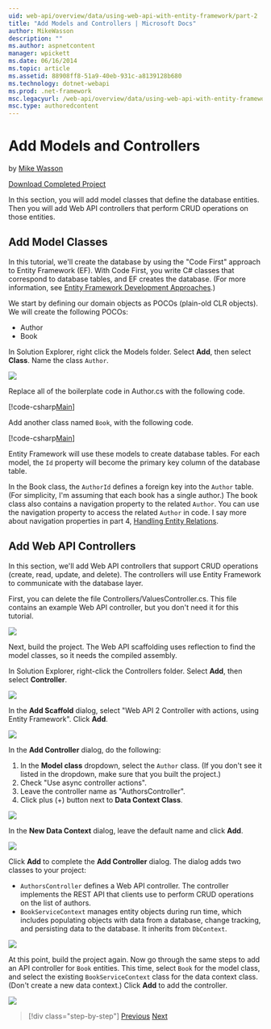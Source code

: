 ```yaml
---
uid: web-api/overview/data/using-web-api-with-entity-framework/part-2
title: "Add Models and Controllers | Microsoft Docs"
author: MikeWasson
description: ""
ms.author: aspnetcontent
manager: wpickett
ms.date: 06/16/2014
ms.topic: article
ms.assetid: 88908ff8-51a9-40eb-931c-a8139128b680
ms.technology: dotnet-webapi
ms.prod: .net-framework
msc.legacyurl: /web-api/overview/data/using-web-api-with-entity-framework/part-2
msc.type: authoredcontent
---
```

Add Models and Controllers
====================
by [Mike Wasson](https://github.com/MikeWasson)

[Download Completed Project](https://github.com/MikeWasson/BookService)

In this section, you will add model classes that define the database entities. Then you will add Web API controllers that perform CRUD operations on those entities.

## Add Model Classes

In this tutorial, we'll create the database by using the "Code First" approach to Entity Framework (EF). With Code First, you write C# classes that correspond to database tables, and EF creates the database. (For more information, see [Entity Framework Development Approaches](https://msdn.microsoft.com/library/ms178359%28v=vs.110%29.aspx#dbfmfcf).)

We start by defining our domain objects as POCOs (plain-old CLR objects). We will create the following POCOs:

- Author
- Book

In Solution Explorer, right click the Models folder. Select **Add**, then select **Class**. Name the class `Author`.

![](part-2/_static/image1.png)

Replace all of the boilerplate code in Author.cs with the following code.

[!code-csharp[Main](part-2/samples/sample1.cs)]

Add another class named `Book`, with the following code.

[!code-csharp[Main](part-2/samples/sample2.cs)]

Entity Framework will use these models to create database tables. For each model, the `Id` property will become the primary key column of the database table.

In the Book class, the `AuthorId` defines a foreign key into the `Author` table. (For simplicity, I'm assuming that each book has a single author.) The book class also contains a navigation property to the related `Author`. You can use the navigation property to access the related `Author` in code. I say more about navigation properties in part 4, [Handling Entity Relations](part-4.md).

## Add Web API Controllers

In this section, we'll add Web API controllers that support CRUD operations (create, read, update, and delete). The controllers will use Entity Framework to communicate with the database layer.

First, you can delete the file Controllers/ValuesController.cs. This file contains an example Web API controller, but you don't need it for this tutorial.

![](part-2/_static/image2.png)

Next, build the project. The Web API scaffolding uses reflection to find the model classes, so it needs the compiled assembly.

In Solution Explorer, right-click the Controllers folder. Select **Add**, then select **Controller**.

![](part-2/_static/image3.png)

In the **Add Scaffold** dialog, select "Web API 2 Controller with actions, using Entity Framework". Click **Add**.

![](part-2/_static/image4.png)

In the **Add Controller** dialog, do the following:

1. In the **Model class** dropdown, select the `Author` class. (If you don't see it listed in the dropdown, make sure that you built the project.)
2. Check "Use async controller actions".
3. Leave the controller name as &quot;AuthorsController&quot;.
4. Click plus (+) button next to **Data Context Class**.

![](part-2/_static/image5.png)

In the **New Data Context** dialog, leave the default name and click **Add**.

![](part-2/_static/image6.png)

Click **Add** to complete the **Add Controller** dialog. The dialog adds two classes to your project:

- `AuthorsController` defines a Web API controller. The controller implements the REST API that clients use to perform CRUD operations on the list of authors.
- `BookServiceContext` manages entity objects during run time, which includes populating objects with data from a database, change tracking, and persisting data to the database. It inherits from `DbContext`.

![](part-2/_static/image7.png)

At this point, build the project again. Now go through the same steps to add an API controller for `Book` entities. This time, select `Book` for the model class, and select the existing `BookServiceContext` class for the data context class. (Don't create a new data context.) Click **Add** to add the controller.

![](part-2/_static/image8.png)

> [!div class="step-by-step"]
> [Previous](part-1.md)
> [Next](part-3.md)
